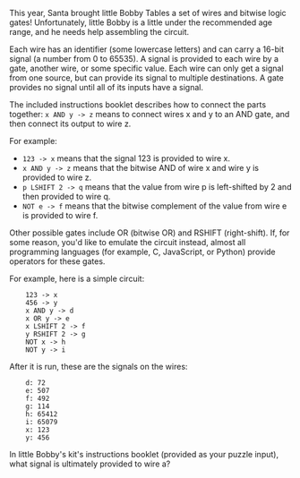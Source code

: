 This year, Santa brought little Bobby Tables a set of wires
and bitwise logic gates! Unfortunately, little Bobby is a
little under the recommended age range, and he needs help
assembling the circuit.

Each wire has an identifier (some lowercase letters) and can
carry a 16-bit signal (a number from 0 to 65535). A signal
is provided to each wire by a gate, another wire, or some
specific value. Each wire can only get a signal from one
source, but can provide its signal to multiple
destinations. A gate provides no signal until all of its
inputs have a signal.

The included instructions booklet describes how to connect
the parts together: `x AND y -> z` means to connect wires x
and y to an AND gate, and then connect its output to wire z.

For example:

* `123 -> x` means that the signal 123 is provided to wire x.
* `x AND y -> z` means that the bitwise AND of wire x and
  wire y is provided to wire z.
* `p LSHIFT 2 -> q` means that the value from wire p is
  left-shifted by 2 and then provided to wire q.
* `NOT e -> f` means that the bitwise complement of the
  value from wire e is provided to wire f.

Other possible gates include OR (bitwise OR) and RSHIFT
(right-shift). If, for some reason, you'd like to emulate
the circuit instead, almost all programming languages (for
example, C, JavaScript, or Python) provide operators for
these gates.

For example, here is a simple circuit:

        123 -> x
        456 -> y
        x AND y -> d
        x OR y -> e
        x LSHIFT 2 -> f
        y RSHIFT 2 -> g
        NOT x -> h
        NOT y -> i

After it is run, these are the signals on the wires:

        d: 72
        e: 507
        f: 492
        g: 114
        h: 65412
        i: 65079
        x: 123
        y: 456

In little Bobby's kit's instructions booklet (provided as
your puzzle input), what signal is ultimately provided to
wire a?
